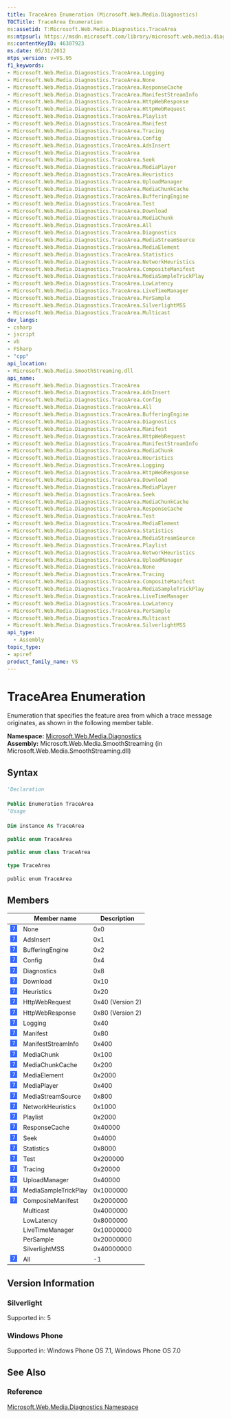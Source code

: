 ```yaml
---
title: TraceArea Enumeration (Microsoft.Web.Media.Diagnostics)
TOCTitle: TraceArea Enumeration
ms:assetid: T:Microsoft.Web.Media.Diagnostics.TraceArea
ms:mtpsurl: https://msdn.microsoft.com/library/microsoft.web.media.diagnostics.tracearea(v=VS.95)
ms:contentKeyID: 46307923
ms.date: 05/31/2012
mtps_version: v=VS.95
f1_keywords:
- Microsoft.Web.Media.Diagnostics.TraceArea.Logging
- Microsoft.Web.Media.Diagnostics.TraceArea.None
- Microsoft.Web.Media.Diagnostics.TraceArea.ResponseCache
- Microsoft.Web.Media.Diagnostics.TraceArea.ManifestStreamInfo
- Microsoft.Web.Media.Diagnostics.TraceArea.HttpWebResponse
- Microsoft.Web.Media.Diagnostics.TraceArea.HttpWebRequest
- Microsoft.Web.Media.Diagnostics.TraceArea.Playlist
- Microsoft.Web.Media.Diagnostics.TraceArea.Manifest
- Microsoft.Web.Media.Diagnostics.TraceArea.Tracing
- Microsoft.Web.Media.Diagnostics.TraceArea.Config
- Microsoft.Web.Media.Diagnostics.TraceArea.AdsInsert
- Microsoft.Web.Media.Diagnostics.TraceArea
- Microsoft.Web.Media.Diagnostics.TraceArea.Seek
- Microsoft.Web.Media.Diagnostics.TraceArea.MediaPlayer
- Microsoft.Web.Media.Diagnostics.TraceArea.Heuristics
- Microsoft.Web.Media.Diagnostics.TraceArea.UploadManager
- Microsoft.Web.Media.Diagnostics.TraceArea.MediaChunkCache
- Microsoft.Web.Media.Diagnostics.TraceArea.BufferingEngine
- Microsoft.Web.Media.Diagnostics.TraceArea.Test
- Microsoft.Web.Media.Diagnostics.TraceArea.Download
- Microsoft.Web.Media.Diagnostics.TraceArea.MediaChunk
- Microsoft.Web.Media.Diagnostics.TraceArea.All
- Microsoft.Web.Media.Diagnostics.TraceArea.Diagnostics
- Microsoft.Web.Media.Diagnostics.TraceArea.MediaStreamSource
- Microsoft.Web.Media.Diagnostics.TraceArea.MediaElement
- Microsoft.Web.Media.Diagnostics.TraceArea.Statistics
- Microsoft.Web.Media.Diagnostics.TraceArea.NetworkHeuristics
- Microsoft.Web.Media.Diagnostics.TraceArea.CompositeManifest
- Microsoft.Web.Media.Diagnostics.TraceArea.MediaSampleTrickPlay
- Microsoft.Web.Media.Diagnostics.TraceArea.LowLatency
- Microsoft.Web.Media.Diagnostics.TraceArea.LiveTimeManager
- Microsoft.Web.Media.Diagnostics.TraceArea.PerSample
- Microsoft.Web.Media.Diagnostics.TraceArea.SilverlightMSS
- Microsoft.Web.Media.Diagnostics.TraceArea.Multicast
dev_langs:
- csharp
- jscript
- vb
- FSharp
- "cpp"
api_location:
- Microsoft.Web.Media.SmoothStreaming.dll
api_name:
- Microsoft.Web.Media.Diagnostics.TraceArea
- Microsoft.Web.Media.Diagnostics.TraceArea.AdsInsert
- Microsoft.Web.Media.Diagnostics.TraceArea.Config
- Microsoft.Web.Media.Diagnostics.TraceArea.All
- Microsoft.Web.Media.Diagnostics.TraceArea.BufferingEngine
- Microsoft.Web.Media.Diagnostics.TraceArea.Diagnostics
- Microsoft.Web.Media.Diagnostics.TraceArea.Manifest
- Microsoft.Web.Media.Diagnostics.TraceArea.HttpWebRequest
- Microsoft.Web.Media.Diagnostics.TraceArea.ManifestStreamInfo
- Microsoft.Web.Media.Diagnostics.TraceArea.MediaChunk
- Microsoft.Web.Media.Diagnostics.TraceArea.Heuristics
- Microsoft.Web.Media.Diagnostics.TraceArea.Logging
- Microsoft.Web.Media.Diagnostics.TraceArea.HttpWebResponse
- Microsoft.Web.Media.Diagnostics.TraceArea.Download
- Microsoft.Web.Media.Diagnostics.TraceArea.MediaPlayer
- Microsoft.Web.Media.Diagnostics.TraceArea.Seek
- Microsoft.Web.Media.Diagnostics.TraceArea.MediaChunkCache
- Microsoft.Web.Media.Diagnostics.TraceArea.ResponseCache
- Microsoft.Web.Media.Diagnostics.TraceArea.Test
- Microsoft.Web.Media.Diagnostics.TraceArea.MediaElement
- Microsoft.Web.Media.Diagnostics.TraceArea.Statistics
- Microsoft.Web.Media.Diagnostics.TraceArea.MediaStreamSource
- Microsoft.Web.Media.Diagnostics.TraceArea.Playlist
- Microsoft.Web.Media.Diagnostics.TraceArea.NetworkHeuristics
- Microsoft.Web.Media.Diagnostics.TraceArea.UploadManager
- Microsoft.Web.Media.Diagnostics.TraceArea.None
- Microsoft.Web.Media.Diagnostics.TraceArea.Tracing
- Microsoft.Web.Media.Diagnostics.TraceArea.CompositeManifest
- Microsoft.Web.Media.Diagnostics.TraceArea.MediaSampleTrickPlay
- Microsoft.Web.Media.Diagnostics.TraceArea.LiveTimeManager
- Microsoft.Web.Media.Diagnostics.TraceArea.LowLatency
- Microsoft.Web.Media.Diagnostics.TraceArea.PerSample
- Microsoft.Web.Media.Diagnostics.TraceArea.Multicast
- Microsoft.Web.Media.Diagnostics.TraceArea.SilverlightMSS
api_type:
  - Assembly
topic_type:
- apiref
product_family_name: VS
---
```


# TraceArea Enumeration

Enumeration that specifies the feature area from which a trace message originates, as shown in the following member table.

**Namespace:**  [Microsoft.Web.Media.Diagnostics](microsoft-web-media-diagnostics-namespace_1.md)  
**Assembly:**  Microsoft.Web.Media.SmoothStreaming (in Microsoft.Web.Media.SmoothStreaming.dll)

## Syntax

```vb
'Declaration

Public Enumeration TraceArea
'Usage

Dim instance As TraceArea
```

```csharp
public enum TraceArea
```

```cpp
public enum class TraceArea
```

``` fsharp
type TraceArea
```

```jscript
public enum TraceArea
```

## Members

||Member name|Description|
|--- |--- |--- |
|![Supported by Windows Phone](images/Ff728255.slMobile(VS.95).gif "Supported by Windows Phone")|None|0x0|
|![Supported by Windows Phone](images/Ff728255.slMobile(VS.95).gif "Supported by Windows Phone")|AdsInsert|0x1|
|![Supported by Windows Phone](images/Ff728255.slMobile(VS.95).gif "Supported by Windows Phone")|BufferingEngine|0x2|
|![Supported by Windows Phone](images/Ff728255.slMobile(VS.95).gif "Supported by Windows Phone")|Config|0x4|
|![Supported by Windows Phone](images/Ff728255.slMobile(VS.95).gif "Supported by Windows Phone")|Diagnostics|0x8|
|![Supported by Windows Phone](images/Ff728255.slMobile(VS.95).gif "Supported by Windows Phone")|Download|0x10|
|![Supported by Windows Phone](images/Ff728255.slMobile(VS.95).gif "Supported by Windows Phone")|Heuristics|0x20|
|![Supported by Windows Phone](images/Ff728255.slMobile(VS.95).gif "Supported by Windows Phone")|HttpWebRequest|0x40 (Version 2)|
|![Supported by Windows Phone](images/Ff728255.slMobile(VS.95).gif "Supported by Windows Phone")|HttpWebResponse|0x80 (Version 2)|
|![Supported by Windows Phone](images/Ff728255.slMobile(VS.95).gif "Supported by Windows Phone")|Logging|0x40|
|![Supported by Windows Phone](images/Ff728255.slMobile(VS.95).gif "Supported by Windows Phone")|Manifest|0x80|
|![Supported by Windows Phone](images/Ff728255.slMobile(VS.95).gif "Supported by Windows Phone")|ManifestStreamInfo|0x400|
|![Supported by Windows Phone](images/Ff728255.slMobile(VS.95).gif "Supported by Windows Phone")|MediaChunk|0x100|
|![Supported by Windows Phone](images/Ff728255.slMobile(VS.95).gif "Supported by Windows Phone")|MediaChunkCache|0x200|
|![Supported by Windows Phone](images/Ff728255.slMobile(VS.95).gif "Supported by Windows Phone")|MediaElement|0x2000|
|![Supported by Windows Phone](images/Ff728255.slMobile(VS.95).gif "Supported by Windows Phone")|MediaPlayer|0x400|
|![Supported by Windows Phone](images/Ff728255.slMobile(VS.95).gif "Supported by Windows Phone")|MediaStreamSource|0x800|
|![Supported by Windows Phone](images/Ff728255.slMobile(VS.95).gif "Supported by Windows Phone")|NetworkHeuristics|0x1000|
|![Supported by Windows Phone](images/Ff728255.slMobile(VS.95).gif "Supported by Windows Phone")|Playlist|0x2000|
|![Supported by Windows Phone](images/Ff728255.slMobile(VS.95).gif "Supported by Windows Phone")|ResponseCache|0x40000|
|![Supported by Windows Phone](images/Ff728255.slMobile(VS.95).gif "Supported by Windows Phone")|Seek|0x4000|
|![Supported by Windows Phone](images/Ff728255.slMobile(VS.95).gif "Supported by Windows Phone")|Statistics|0x8000|
|![Supported by Windows Phone](images/Ff728255.slMobile(VS.95).gif "Supported by Windows Phone")|Test|0x200000|
|![Supported by Windows Phone](images/Ff728255.slMobile(VS.95).gif "Supported by Windows Phone")|Tracing|0x20000|
|![Supported by Windows Phone](images/Ff728255.slMobile(VS.95).gif "Supported by Windows Phone")|UploadManager|0x40000|
|![Supported by Windows Phone](images/Ff728255.slMobile(VS.95).gif "Supported by Windows Phone")|MediaSampleTrickPlay|0x1000000|
|![Supported by Windows Phone](images/Ff728255.slMobile(VS.95).gif "Supported by Windows Phone")|CompositeManifest|0x2000000|
||Multicast|0x4000000|
||LowLatency|0x8000000|
||LiveTimeManager|0x10000000|
||PerSample|0x20000000|
||SilverlightMSS|0x40000000|
|![Supported by Windows Phone](images/Ff728255.slMobile(VS.95).gif "Supported by Windows Phone")|All|-1|

## Version Information

### Silverlight

Supported in: 5  

### Windows Phone

Supported in: Windows Phone OS 7.1, Windows Phone OS 7.0  

## See Also

### Reference

[Microsoft.Web.Media.Diagnostics Namespace](microsoft-web-media-diagnostics-namespace_1.md)

